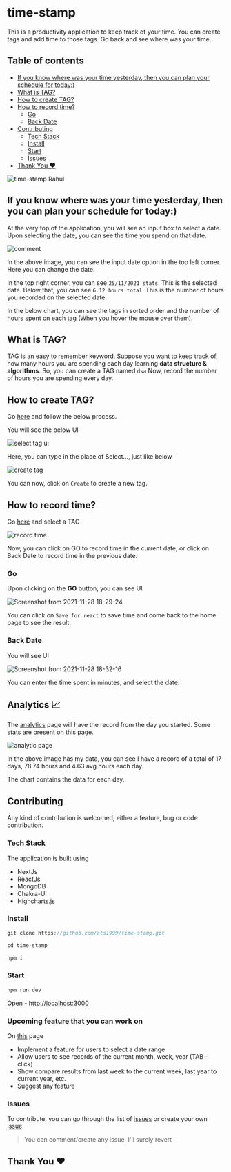 # time-stamp 
This is a productivity application to keep track of your time. You can create tags and add time to those tags. Go back and see where was your time.

## Table of contents
- [If you know where was your time yesterday, then you can plan your schedule for today:)](#if-you-know-where-was-your-time-yesterday-then-you-can-plan-your-schedule-for-today)
- [What is TAG?](#what-is-tag)
- [How to create TAG?](#how-to-create-tag)
- [How to record time?](#how-to-record-time)
  * [Go](#go)
  * [Back Date](#back-date)
- [Contributing](#contributing)
  * [Tech Stack](#tech-stack)
  * [Install](#install)
  * [Start](#start)
  * [Issues](#issues)
- [Thank You ❤️](#thank-you)

![time-stamp Rahul](https://user-images.githubusercontent.com/54087826/143767503-272bf073-707f-4761-bdb1-eab03e52beb8.png)

## If you know where was your time yesterday, then you can plan your schedule for today:)
At the very top of the application, you will see an input box to select a date. Upon selecting the date, you can see the time you spend on that date. 

![comment](https://user-images.githubusercontent.com/54087826/143767652-01775cd4-a858-44af-9ac8-7e87bf8ed3d7.png)

In the above image, you can see the input date option in the top left corner. Here you can change the date. 

In the top right corner, you can see `25/11/2021 stats`. This is the selected date. Below that, you can see `6.12 hours total`. This is the number of hours you recorded on the selected date.

In the below chart, you can see the tags in sorted order and the number of hours spent on each tag (When you hover the mouse over them).

## What is TAG?
TAG is an easy to remember keyword. Suppose you want to keep track of, how many hours you are spending each day learning **data structure & algorithms**. So, you can create a TAG named `dsa` Now, record the number of hours you are spending every day.

## How to create TAG?
Go [here](https://time-stamp.vercel.app/tags) and follow the below process.

You will see the below UI

![select tag ui](https://user-images.githubusercontent.com/54087826/143767925-45fe20f5-1ef8-43c0-946d-fbf70cba0e81.png)

Here, you can type in the place of Select..., just like below

![create tag](https://user-images.githubusercontent.com/54087826/143767970-2d87e1ff-aa01-489a-8bb7-9cdb28fcb695.png)

You can now, click on `Create` to create a new tag.

## How to record time?
 Go [here](https://time-stamp.vercel.app/tags) and select a TAG

![record time](https://user-images.githubusercontent.com/54087826/143768765-fbcf7274-3b52-4938-b624-0c3f01aa0cce.png)

Now, you can click on GO to record time in the current date, or click on Back Date to record time in the previous date.

### Go
Upon clicking on the **GO** button, you can see UI

![Screenshot from 2021-11-28 18-29-24](https://user-images.githubusercontent.com/54087826/143768824-efd5696a-be2a-47d5-8153-53598ce7bc34.png)

You can click on `Save for react` to save time and come back to the home page to see the result.

### Back Date
You will see UI 

![Screenshot from 2021-11-28 18-32-16](https://user-images.githubusercontent.com/54087826/143768922-66436680-1322-42db-8806-a1dd30b9a8e6.png)

You can enter the time spent in minutes, and select the date.

## Analytics 📈
The [analytics](https://time-stamp.vercel.app/analytics-360) page will have the record from the day you started. Some stats are present on this page. 

![analytic page](https://user-images.githubusercontent.com/54087826/144704771-d96a1eda-5469-4b82-9ad7-2da75ece34ba.png)

In the above image has my data, you can see I have a record of a total of 17 days, 78.74 hours and 4.63 avg hours each day.

The chart contains the data for each day. 
## Contributing
Any kind of contribution is welcomed, either a feature, bug or code contribution. 

### Tech Stack
The application is built using 
- NextJs
- ReactJs
- MongoDB
- Chakra-UI
- Highcharts.js

### Install 
```js
git clone https://github.com/ats1999/time-stamp.git

cd time-stamp

npm i
```

### Start
```js
npm run dev
```

Open - <http://localhost:3000>

### Upcoming feature that you can work on
On [this](https://time-stamp.vercel.app/analytics-360) page
- Implement a feature for users to select a date range
- Allow users to see records of the current month, week, year (TAB - click)
- Show compare results from last week to the current week, last year to current year, etc.
- Suggest any feature

### Issues
To contribute, you can go through the list of [issues](https://github.com/ats1999/time-stamp/issues) or create your own [issue](https://github.com/ats1999/time-stamp/issues/new).

> You can comment/create any issue, I'll surely revert
> 
## Thank You ❤️
